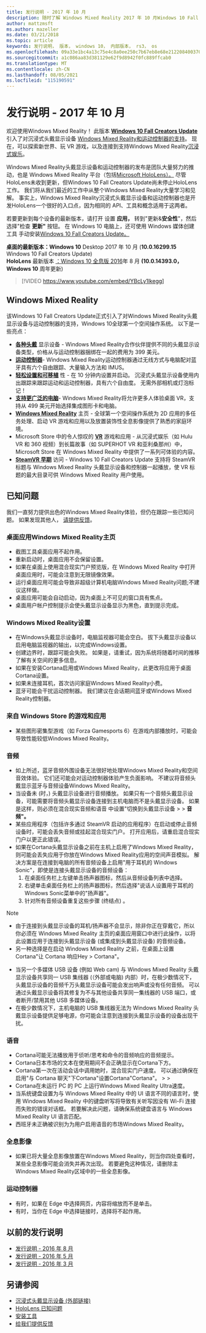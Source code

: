 ```yaml
---
title: 发行说明 - 2017 年 10 月
description: 随时了解 Windows Mixed Reality 2017 年 10 月Windows 10 Fall Creators Update (发行说明) 。
author: mattzmsft
ms.author: mazeller
ms.date: 03/21/2018
ms.topic: article
keywords: 发行说明， 版本， windows 10， 内部版本， rs3， os
ms.openlocfilehash: 09a33e1bc4a13c75e4c8a0ee250c7b67eb8e68e21220840037085e727acfb1f3
ms.sourcegitcommit: a1c086aa83d381129e62f9d8942f0fc889ffcab0
ms.translationtype: MT
ms.contentlocale: zh-CN
ms.lasthandoff: 08/05/2021
ms.locfileid: "115190591"
---
```

# <a name="release-notes---october-2017"></a>发行说明 - 2017 年 10 月

欢迎使用Windows Mixed Reality！ 此版本 **[Windows 10 Fall Creators Update](https://blogs.windows.com/windowsexperience/2017/10/17/whats-new-windows-10-fall-creators-update/)** 引入了对沉浸式头戴显示设备 [Windows Mixed Reality和运动控制器](/windows/mixed-reality/discover/immersive-headset-hardware-details)[的支持](/windows/mixed-reality/design/motion-controllers)。 现在，可以探索新世界、玩 VR 游戏，以及连接到支持Windows Mixed Reality[沉浸式娱乐](./windows-mixed-reality-minimum-pc-hardware-compatibility-guidelines.md)。

Windows Mixed Reality头戴显示设备和运动控制器的发布是团队大量努力的推动，也是 Windows Mixed Reality 平台（包括[Microsoft HoloLens）。](/windows/mixed-reality/hololens-hardware-details) [](/windows/mixed-reality/discover/mixed-reality) 尽管HoloLens未收到更新，但Windows 10 Fall Creators Update尚未停止HoloLens工作。 我们将从我们最近的工作中从整个Windows Mixed Reality大量学习和见解。 事实上，Windows Mixed Reality沉浸式头戴显示设备和运动控制器也是开发HoloLens一个很好的入口点，因为相同的 API、工具和概念适用于这两者。

若要更新到每个设备的最新版本，请打开 设置 **应用，** 转到"更新&**安全性**"，然后选择"检查 **更新"** 按钮。 在 Windows 10 电脑上，还可使用 Windows 媒体创建工具 手动安装[Windows 10 Fall Creators Update。](https://www.microsoft.com/software-download/windows10)

 **桌面的最新版本：Windows 10** Desktop 2017 年 10 月 (**10.0.16299.15** Windows 10 Fall Creators Update) <br>
 **HoloLens** 最新版本 [：Windows 10 全息版 2016](release-notes-august-2016.md)年 8 月 **(10.0.14393.0，Windows 10** 周年更新) 

>[!VIDEO https://www.youtube.com/embed/YBcLy1lkegg]

## <a name="introducing-windows-mixed-reality"></a>Windows Mixed Reality

该Windows 10 Fall Creators Update正式引入了对Windows Mixed Reality头戴显示设备与运动控制器的支持，Windows 10全球第一个空间操作系统。 以下是一些亮点：
* **[各种头戴](https://blogs.windows.com/windowsexperience/2017/10/03/how-to-pre-order-your-windows-mixed-reality-headset/)** 显示设备 - Windows Mixed Reality合作伙伴提供不同的头戴显示设备类型，价格从与运动控制器捆绑在一起的费用为 399 美元。
* **[运动控制器](/windows/mixed-reality/design/motion-controllers)**- Windows Mixed Reality运动控制器通过无线方式与电脑配对蓝牙具有六个自由跟踪、大量输入方法和 IMUS。
* **[轻松设置和可移植](./recommended-adapters-for-windows-mixed-reality-capable-pcs.md)** 性 - 在 10 分钟内设置并启动。 沉浸式头戴显示设备使用内出跟踪来跟踪运动和运动控制器，具有六个自由度。 无需外部相机或灯泡标记！
* **[支持更广泛的电脑](./windows-mixed-reality-minimum-pc-hardware-compatibility-guidelines.md)**- Windows Mixed Reality将允许更多人体验桌面 VR，支持从 499 美元开始选择集成图形卡和电脑。
* **[Windows Mixed Reality](/windows/mixed-reality/discover/navigating-the-windows-mixed-reality-home)** 主页 - 全球第一个空间操作系统为 2D 应用的多任务处理、启动 VR 游戏和应用以及放置装饰性全息影像提供了熟悉的家庭环境。
* Microsoft Store 中的令人惊叹的 **[VR](https://www.microsoft.com/store/collections/MR-All-ImmersiveContent/)** 游戏和应用 - 从沉浸式娱乐（如 Hulu VR 和 360 视频）到长篇故事（如 SUPERHOT VR 和亚利桑那州）中，Microsoft Store 在 Windows Mixed Reality 中提供了一系列可体验的内容。
* **[SteamVR 早期](./using-steamvr-with-windows-mixed-reality.md)** 访问 - Windows 10 Fall Creators Update 支持将 SteamVR 标题与 Windows Mixed Reality 头戴显示设备和控制器一起播放，使 VR 标题的最大目录可供 Windows Mixed Reality 用户使用。

## <a name="known-issues"></a>已知问题

我们一直努力提供出色的Windows Mixed Reality体验，但仍在跟踪一些已知问题。 如果发现其他人， [请提供反馈](/windows/mixed-reality/give-us-feedback)。

### <a name="desktop-app-in-the-windows-mixed-reality-home"></a>桌面应用Windows Mixed Reality主页
* 截图工具桌面应用不起作用。
* 重新启动时，桌面应用不会保留设置。
* 如果在桌面上使用混合现实门户预览版，在 Windows Mixed Reality 中打开桌面应用时，可能会注意到无限镜像效果。 
* 运行桌面应用可能会导致非超级计算机电脑Windows Mixed Reality问题;不建议这样做。  
* 桌面应用可能会自动启动，因为桌面上不可见的窗口具有焦点。 
* 桌面用户帐户控制提示会使头戴显示设备显示为黑色，直到提示完成。

### <a name="windows-mixed-reality-setup"></a>Windows Mixed Reality设置
* 在Windows头戴显示设备时，电脑监视器可能会空白。 拔下头戴显示设备以启用电脑监视器的输出，以完成Windows设置。
* 创建边界时，跟踪可能会失败。 如果是，请重试，因为系统将随着时间的推移了解有关空间的更多信息。
* 如果在安装Cortana启用或Windows Mixed Reality，此更改将应用于桌面Cortana设置。
* 如果未连接耳机，首次访问家庭Windows Mixed Reality小费。
* 蓝牙可能会干扰运动控制器。 我们建议在会话期间蓝牙或Windows Mixed Reality控制器。

### <a name="games-and-apps-from-windows-store"></a>来自 Windows Store 的游戏和应用
* 某些图形密集型游戏（如 Forza Gamesports 6）在游戏内部播放时，可能会导致性能较低Windows Mixed Reality。

### <a name="audio"></a>音频
* 如上所述，蓝牙音频外围设备无法很好地处理Windows Mixed Reality和空间音效体验。 它们还可能会对运动控制器体验产生负面影响。 不建议将音频头戴显示蓝牙与音频设备Windows Mixed Reality。
* 当设备未 (时，) 头戴显示设备进行音频播放。 如果只有一个音频头戴显示设备，可能需要将音频头戴显示设备连接到主机电脑而不是头戴显示设备。 如果是这样，则必须在混合现实音频和语音 中设置"切换到头戴显示设备  >    >  **音频"。**
* 某些应用程序（包括许多通过 SteamVR 启动的应用程序）在启动或停止音频设备时，可能会丢失音频或挂起混合现实门户。 打开应用后，请重启混合现实门户以更正此错误。
* 如果在Cortana头戴显示设备之前在主机上启用了Windows Mixed Reality，则可能会丢失应用于你放在Windows Mixed Reality应用的空间声音模拟。 解决方案是在连接到电脑的所有音频设备上启用"用于耳机的 Windows Sonic"，即使是连接头戴显示设备的音频设备：
   1. 在桌面任务栏上左键单击扬声器图标，然后从音频设备列表中选择。
   2. 右键单击桌面任务栏上的扬声器图标，然后选择"说话人设置用于耳机的 Windows Sonic菜单中的"扬声器"。
   3. 针对所有音频设备重复这些步骤 (终结点) 。
>[!NOTE]
> - 由于连接到头戴显示设备的耳机/扬声器不会显示，除非你正在穿戴它，所以你必须在 Windows Mixed Reality 主页的桌面应用窗口中进行此操作，以将此设置应用于连接到头戴显示设备 (或集成到头戴显示设备) 的音频设备。
> - 另一种选择是在启动 Windows Mixed Reality 之前，在桌面上设置Cortana"让 Cortana 响应Hey  >   Cortana"。

* 当另一个多媒体 USB 设备 (例如 Web cam) 与 Windows Mixed Reality 头戴显示设备共享同一 USB 集线器 (（外部或电脑) 内部）时，在极少数情况下，头戴显示设备的音频千万头戴显示设备可能会发出响声或没有任何音频。 可以通过头戴显示设备将其修复为不与其他设备共享同一集线器的 USB 端口，或者断开/禁用其他 USB 多媒体设备。
* 在极少数情况下，主机电脑的 USB 集线器无法为 Windows Mixed Reality 头戴显示设备提供足够电源，你可能会注意到连接到头戴显示设备的设备出现干扰。

### <a name="speech"></a>语音
* Cortana可能无法播放用于侦听/思考和命令的音频响应的音频提示。
* Cortana日本市场的文本在使用期间不会正确显示在Cortana下方。
* Cortana第一次在活动会话中调用她时，混合现实门户速度。 可以通过确保在启用"与 Cortana 聊天"下Cortana"设置Cortana"Cortana"。   >    >  
* Cortana在未运行 PC 的 PC 上运行Windows Mixed Reality Ultra速度。
* 当系统键盘设置为与 Windows Mixed Reality 中的 UI 语言不同的语言时，使用 Windows Mixed Reality 中的键盘听写将导致有关听写因没有 Wi-Fi 连接而失败的错误对话框。 若要解决此问题，请确保系统键盘语言与 Windows Mixed Reality UI 语言匹配。
* 西班牙未正确被识别为为用户启用语音的市场Windows Mixed Reality。

### <a name="holograms"></a>全息影像
* 如果已将大量全息影像放置在Windows Mixed Reality，则当你四处查看时，某些全息影像可能会消失并再次出现。 若要避免这种情况，请删除主Windows Mixed Reality区域中的一些全息影像。

### <a name="motion-controllers"></a>运动控制器
* 有时，如果在 Edge 中选择网页，内容将缩放而不是单击。
* 有时，当你在 Edge 中选择链接时，选择将不起作用。

## <a name="prior-release-notes"></a>以前的发行说明
* [发行说明 - 2016 年 8 月](release-notes-august-2016.md)
* [发行说明 - 2016 年 5 月](release-notes-may-2016.md)
* [发行说明 - 2016 年 3 月](release-notes-march-2016.md)

## <a name="see-also"></a>另请参阅
* [沉浸式头戴显示设备 (外部链接) ](./troubleshooting-windows-mixed-reality.md)
* [HoloLens 已知问题](/windows/mixed-reality/hololens-known-issues)
* [安装工具](/windows/mixed-reality/develop/install-the-tools)
* [给我们提供反馈](/windows/mixed-reality/give-us-feedback)